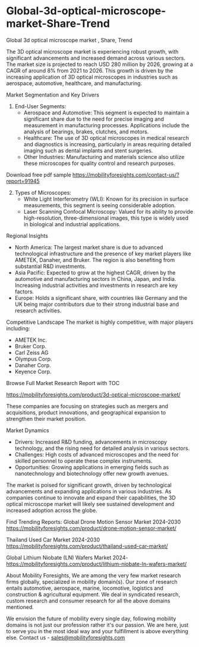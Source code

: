 # Global-3d-optical-microscope-market-Share-Trend
Global 3d optical microscope market	, Share, Trend  


The 3D optical microscope market is experiencing robust growth, with significant advancements and increased demand across various sectors. The market size is projected to reach USD 280 million by 2026, growing at a CAGR of around 8% from 2021 to 2026. This growth is driven by the increasing application of 3D optical microscopes in industries such as aerospace, automotive, healthcare, and manufacturing.

 Market Segmentation and Key Drivers
1. End-User Segments:
   - Aerospace and Automotive: This segment is expected to maintain a significant share due to the need for precise imaging and measurement in manufacturing processes. Applications include the analysis of bearings, brakes, clutches, and motors.
   - Healthcare: The use of 3D optical microscopes in medical research and diagnostics is increasing, particularly in areas requiring detailed imaging such as dental implants and stent surgeries.
   - Other Industries: Manufacturing and materials science also utilize these microscopes for quality control and research purposes.



Download free pdf sample 
https://mobilityforesights.com/contact-us/?report=91945 


2. Types of Microscopes:
   - White Light Interferometry (WLI): Known for its precision in surface measurements, this segment is seeing considerable adoption.
   - Laser Scanning Confocal Microscopy: Valued for its ability to provide high-resolution, three-dimensional images, this type is widely used in biological and industrial applications.

 Regional Insights
- North America: The largest market share is due to advanced technological infrastructure and the presence of key market players like AMETEK, Danaher, and Bruker. The region is also benefiting from substantial R&D investments.
- Asia Pacific: Expected to grow at the highest CAGR, driven by the automotive and manufacturing sectors in China, Japan, and India. Increasing industrial activities and investments in research are key factors.
- Europe: Holds a significant share, with countries like Germany and the UK being major contributors due to their strong industrial base and research activities.

 Competitive Landscape
The market is highly competitive, with major players including:
- AMETEK Inc.
- Bruker Corp.
- Carl Zeiss AG
- Olympus Corp.
- Danaher Corp.
- Keyence Corp.




   
Browse Full Market Research Report with TOC 

https://mobilityforesights.com/product/3d-optical-microscope-market/ 




These companies are focusing on strategies such as mergers and acquisitions, product innovations, and geographical expansion to strengthen their market position.

 Market Dynamics
- Drivers: Increased R&D funding, advancements in microscopy technology, and the rising need for detailed analysis in various sectors.
- Challenges: High costs of advanced microscopes and the need for skilled personnel to operate these complex instruments.
- Opportunities: Growing applications in emerging fields such as nanotechnology and biotechnology offer new growth avenues.

The market is poised for significant growth, driven by technological advancements and expanding applications in various industries. As companies continue to innovate and expand their capabilities, the 3D optical microscope market will likely see sustained development and increased adoption across the globe.




Find Trending Reports:
Global Drone Motion Sensor Market 2024-2030
https://mobilityforesights.com/product/drone-motion-sensor-market/ 
 
Thailand Used Car Market 2024-2030
https://mobilityforesights.com/product/thailand-used-car-market/ 

Global Lithium Niobate (LN) Wafers Market 2024-
https://mobilityforesights.com/product/lithium-niobate-ln-wafers-market/ 


About Mobility Foresights,
We are among the very few market research firms globally, specialized in mobility domain(s). Our zone of research entails automotive, aerospace, marine, locomotive, logistics and construction & agricultural equipment. We deal in syndicated research, custom research and consumer research for all the above domains mentioned.

We envision the future of mobility every single day, following mobility domains is not just our profession rather it's our passion. We are here, just to serve you in the most ideal way and your fulfillment is above everything else. Contact us -  sales@mobilityforesights.com 
 
